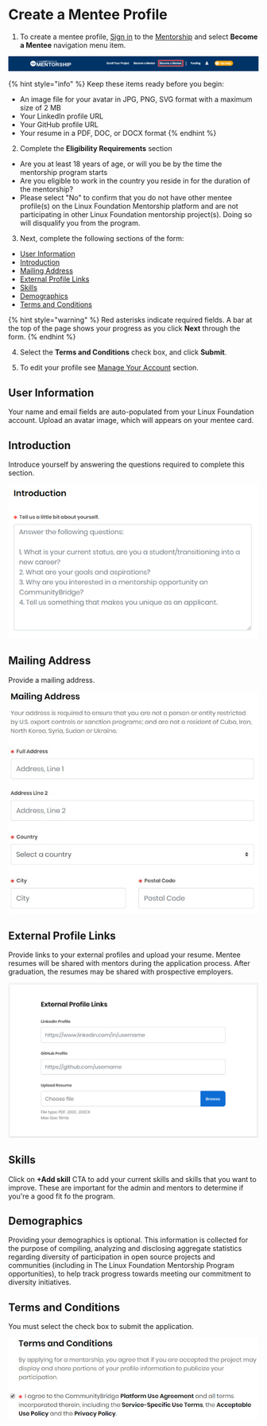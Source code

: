 # Create a Mentee Profile

1. To create a mentee profile, [Sign in](../../../sso/sign-in/) to the [Mentorship](https://people.communitybridge.org/) and select **Become a Mentee** navigation menu item.

![](../../../.gitbook/assets/become-a-mentee.png)

{% hint style="info" %}
Keep these items ready before you begin:

* An image file for your avatar in JPG, PNG, SVG format with a maximum size of 2 MB
* Your LinkedIn profile URL
* Your GitHub profile URL
* Your resume in a PDF, DOC, or DOCX format
{% endhint %}

2. Complete the **Eligibility Requirements** section

* Are you at least 18 years of age, or will you be by the time the mentorship program starts
* Are you eligible to work in the country you reside in for the duration of the mentorship?
* Please select "No" to confirm that you do not have other mentee profile\(s\) on the Linux Foundation Mentorship platform and are not participating in other Linux Foundation mentorship project\(s\). Doing so will disqualify you from the program.

3. Next, complete the following sections of the form:

* [User Information](create-a-mentee-profile.md#CreateaMenteeProfile-MenteeProfile)
* [Introduction](create-a-mentee-profile.md#CreateaMenteeProfile-Introduction)
* [Mailing Address](create-a-mentee-profile.md#CreateaMenteeProfile-MailingAddress)
* [External Profile Links](create-a-mentee-profile.md#CreateaMenteeProfile-ExternalProfileLinks)
* [Skills](create-a-mentee-profile.md#CreateaMenteeProfile-Skills)
* [Demographics](create-a-mentee-profile.md#CreateaMenteeProfile-Demographics)
* [Terms and Conditions](create-a-mentee-profile.md#CreateaMenteeProfile-TermsandConditions)

{% hint style="warning" %}
Red asterisks indicate required fields. A bar at the top of the page shows your progress as you click **Next** through the form.
{% endhint %}

4. Select the **Terms and Conditions** check box, and click **Submit**. 

5. To edit your profile see [Manage Your Account](manage-your-mentorship-account.md) section. 

## User Information <a id="CreateaMenteeProfile-MenteeProfile"></a>

Your name and email fields are auto-populated from your Linux Foundation account. Upload an avatar image, which will appears on your mentee card. 

## Introduction <a id="CreateaMenteeProfile-Introduction"></a>

Introduce yourself by answering the questions required to complete this section. 

![Introduction](../../../.gitbook/assets/mentee-introduction.png)

## Mailing Address <a id="CreateaMenteeProfile-MailingAddress"></a>

Provide a mailing address. 

![Mentee Mailing Address](../../../.gitbook/assets/7418798.jpg)

## External Profile Links <a id="CreateaMenteeProfile-ExternalProfileLinks"></a>

Provide links to your external profiles and upload your resume. Mentee resumes will be shared with mentors during the application process. After graduation, the resumes may be shared with prospective employers.

![External Profile Links](../../../.gitbook/assets/7418797.png)

## Skills <a id="CreateaMenteeProfile-Skills"></a>

Click on **+Add skill** CTA to add your current skills and skills that you want to improve. These are important for the admin and mentors to determine if you're a good fit fo the program. 

## Demographics <a id="CreateaMenteeProfile-Demographics"></a>

Providing your demographics is optional. This information is collected for the purpose of compiling, analyzing and disclosing aggregate statistics regarding diversity of participation in open source projects and communities \(including in The Linux Foundation Mentorship Program opportunities\), to help track progress towards meeting our commitment to diversity initiatives.

## Terms and Conditions <a id="CreateaMenteeProfile-TermsandConditions"></a>

You must select the check box to submit the application.

![](../../../.gitbook/assets/7418794.jpg)

